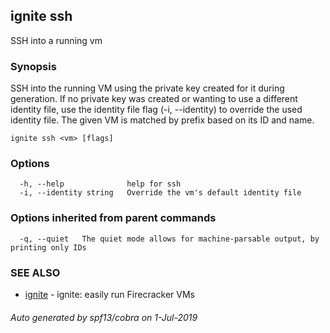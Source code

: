 ## ignite ssh

SSH into a running vm

### Synopsis


SSH into the running VM using the private key created for it during generation.
If no private key was created or wanting to use a different identity file,
use the identity file flag (-i, --identity) to override the used identity file.
The given VM is matched by prefix based on its ID and name.


```
ignite ssh <vm> [flags]
```

### Options

```
  -h, --help              help for ssh
  -i, --identity string   Override the vm's default identity file
```

### Options inherited from parent commands

```
  -q, --quiet   The quiet mode allows for machine-parsable output, by printing only IDs
```

### SEE ALSO

* [ignite](ignite.md)	 - ignite: easily run Firecracker VMs

###### Auto generated by spf13/cobra on 1-Jul-2019
